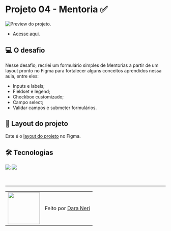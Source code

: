 # Projeto 04 - Mentoria ✅

<img src="./.github/preview-projeto-04.png" alt="Preview do projeto." />

- <a href="">Acesse aqui.</a>

## 💻 O desafio

Nesse desafio, recriei um formulário simples de Mentorias a partir de um layout pronto no Figma para fortalecer alguns conceitos aprendidos nessa aula, entre eles:

- Inputs e labels;
- Fieldset e legend;
- Checkbox customizado;
- Campo select;
- Validar campos e submeter formulários.

## 🎨 Layout do projeto

Este é o <a href="https://www.figma.com/file/Nws1KWB7DyXBw8L6wXb9mp/Stage-03---Formul%C3%A1rio-intermedi%C3%A1rio/duplicate">layout do projeto</a> no Figma.

## 🛠 Tecnologias

<div>
    <img src="https://img.shields.io/badge/HTML5-E34F26?style=for-the-badge&logo=html5&logoColor=white" />
    <img src="https://img.shields.io/badge/CSS3-1572B6?style=for-the-badge&logo=css3&logoColor=white" />
</div>
<br>

<br>

---

<table>
  <tr>
    <td>
      <img src="https://github.com/daragneri.png" width="100px" />
    </td>
    <td>
      Feito por <a href="https://github.com/daragneri">Dara Neri</a>
    </td>
  </tr>
</table>
